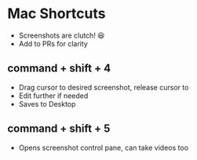 # Mac Shortcuts

- Screenshots are clutch! 😆
- Add to PRs for clarity

## command + shift + 4

- Drag cursor to desired screenshot, release cursor to
- Edit further if needed
- Saves to Desktop

## command + shift + 5

- Opens screenshot control pane, can take videos too
